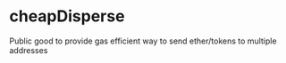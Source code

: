 # cheapDisperse
Public good to provide gas efficient way to send ether/tokens to multiple addresses
